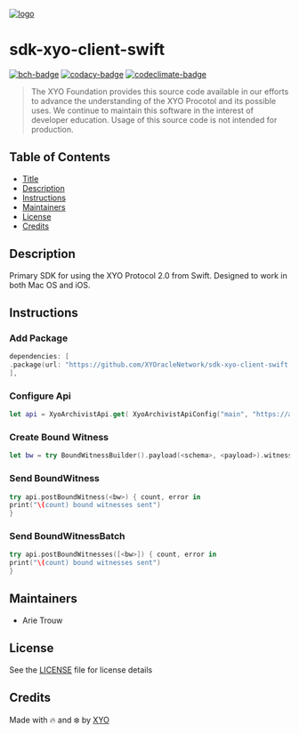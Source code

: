 [![logo][]](https://xyo.network)

# sdk-xyo-client-swift

[![bch-badge][]][bch-link]
[![codacy-badge][]][codacy-link]
[![codeclimate-badge][]][codeclimate-link]

> The XYO Foundation provides this source code available in our efforts to advance the understanding of the XYO Procotol and its possible uses. We continue to maintain this software in the interest of developer education. Usage of this source code is not intended for production.

## Table of Contents

-   [Title](#sdk-xyo-client-swift)
-   [Description](#description)
-   [Instructions](#instructions)
-   [Maintainers](#maintainers)
-   [License](#license)
-   [Credits](#credits)

## Description

Primary SDK for using the XYO Protocol 2.0 from Swift.  Designed to work in both Mac OS and iOS.

## Instructions

### Add Package
```swift
dependencies: [
.package(url: "https://github.com/XYOracleNetwork/sdk-xyo-client-swift.git", .upToNextMajor(from: "2.0.3")),
],
```

### Configure Api
```swift
let api = XyoArchivistApi.get( XyoArchivistApiConfig("main", "https://archivist.xyo.network"))
```

### Create Bound Witness
```swift
let bw = try BoundWitnessBuilder().payload(<schema>, <payload>).witness("<address>").build()
```

### Send BoundWitness
```swift
try api.postBoundWitness(<bw>) { count, error in
print("\(count) bound witnesses sent")
}
```

### Send BoundWitnessBatch
```swift
try api.postBoundWitnesses([<bw>]) { count, error in
print("\(count) bound witnesses sent")
}
```

## Maintainers

-   Arie Trouw

## License

See the [LICENSE](LICENSE) file for license details

## Credits

Made with 🔥 and ❄️ by [XYO](https://xyo.network)

[logo]: https://cdn.xy.company/img/brand/XYO_full_colored.png

[bch-badge]: https://bettercodehub.com/edge/badge/XYOracleNetwork/sdk-xyo-client-swift
[bch-link]: https://bettercodehub.com/results/XYOracleNetwork/sdk-xyo-client-swift

[codacy-badge]: https://app.codacy.com/project/badge/Grade/c0ba3913b706492f99077eb5e6b4760c
[codacy-link]: https://www.codacy.com/gh/XYOracleNetwork/sdk-xyo-client-swift/dashboard?utm_source=github.com&utm_medium=referral&utm_content=XYOracleNetwork/sdk-xyo-client-swift&utm_campaign=Badge_Grade

[codeclimate-badge]: https://api.codeclimate.com/v1/badges/d051b36c73cd52e4030a/maintainability
[codeclimate-link]: https://codeclimate.com/github/XYOracleNetwork/sdk-xyo-client-swift/maintainability
